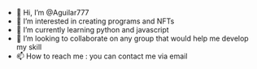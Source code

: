 - 👋 Hi, I’m @Aguilar777
- 👀 I’m interested in creating programs and NFTs
- 🌱 I’m currently learning python and javascript
- 💞️ I’m looking to collaborate on any group that would help me develop my skill
- 📫 How to reach me : you can contact me via email 

<!---
Aguilar777/Aguilar777 is a ✨ special ✨ repository because its `README.md` (this file) appears on your GitHub profile.
You can click the Preview link to take a look at your changes.
--->
